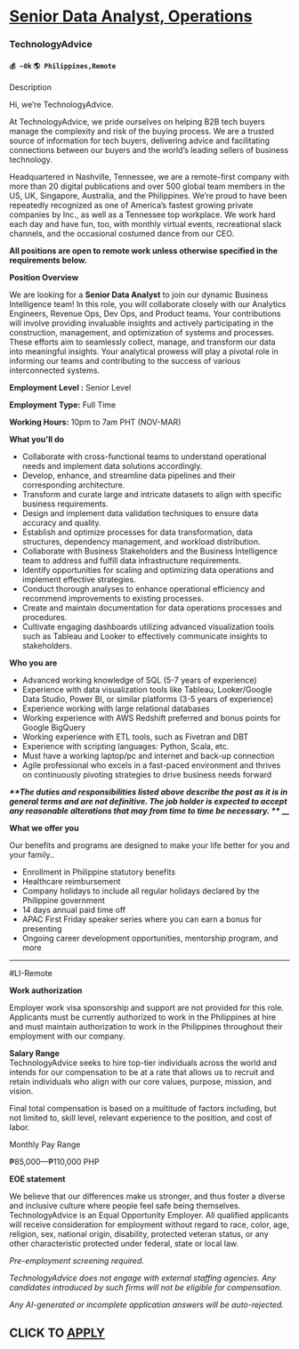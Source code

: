 # [Senior Data Analyst, Operations](https://www.remotewlb.com/apply/senior-data-analyst-operations-68028)  
### TechnologyAdvice  
#### `💰 ~0k` `🌎 Philippines,Remote`  

Description

Hi, we’re TechnologyAdvice.

At TechnologyAdvice, we pride ourselves on helping B2B tech buyers manage the complexity and risk of the buying process. We are a trusted source of information for tech buyers, delivering advice and facilitating connections between our buyers and the world’s leading sellers of business technology.

Headquartered in Nashville, Tennessee, we are a remote-first company with more than 20 digital publications and over 500 global team members in the US, UK, Singapore, Australia, and the Philippines. We’re proud to have been repeatedly recognized as one of America’s fastest growing private companies by Inc., as well as a Tennessee top workplace. We work hard each day and have fun, too, with monthly virtual events, recreational slack channels, and the occasional costumed dance from our CEO.

**All positions are open to remote work unless otherwise specified in the requirements below.**

**Position Overview**

We are looking for a **Senior Data Analyst** to join our dynamic Business Intelligence team! In this role, you will collaborate closely with our Analytics Engineers, Revenue Ops, Dev Ops, and Product teams. Your contributions will involve providing invaluable insights and actively participating in the construction, management, and optimization of systems and processes. These efforts aim to seamlessly collect, manage, and transform our data into meaningful insights. Your analytical prowess will play a pivotal role in informing our teams and contributing to the success of various interconnected systems.

**Employment Level :** Senior Level

**Employment Type:** Full Time

**Working Hours:** 10pm to 7am PHT (NOV-MAR)

**What you'll do**

  * Collaborate with cross-functional teams to understand operational needs and implement data solutions accordingly.
  * Develop, enhance, and streamline data pipelines and their corresponding architecture.
  * Transform and curate large and intricate datasets to align with specific business requirements.
  * Design and implement data validation techniques to ensure data accuracy and quality.
  * Establish and optimize processes for data transformation, data structures, dependency management, and workload distribution.
  * Collaborate with Business Stakeholders and the Business Intelligence team to address and fulfill data infrastructure requirements.
  * Identify opportunities for scaling and optimizing data operations and implement effective strategies.
  * Conduct thorough analyses to enhance operational efficiency and recommend improvements to existing processes.
  * Create and maintain documentation for data operations processes and procedures.
  * Cultivate engaging dashboards utilizing advanced visualization tools such as Tableau and Looker to effectively communicate insights to stakeholders.

**Who you are**

  * Advanced working knowledge of SQL (5-7 years of experience)
  * Experience with data visualization tools like Tableau, Looker/Google Data Studio, Power BI, or similar platforms (3-5 years of experience)
  * Experience working with large relational databases
  * Working experience with AWS Redshift preferred and bonus points for Google BigQuery
  * Working experience with ETL tools, such as Fivetran and DBT
  * Experience with scripting languages: Python, Scala, etc.
  * Must have a working laptop/pc and internet and back-up connection
  * Agile professional who excels in a fast-paced environment and thrives on continuously pivoting strategies to drive business needs forward

**_**The duties and responsibilities listed above describe the post as it is in general terms and are not definitive. The job holder is expected to accept any reasonable alterations that may from time to time be necessary. **_ __**

**What we offer you**

Our benefits and programs are designed to make your life better for you and your family..

  * Enrollment in Philippine statutory benefits
  * Healthcare reimbursement
  * Company holidays to include all regular holidays declared by the Philippine government
  * 14 days annual paid time off
  * APAC First Friday speaker series where you can earn a bonus for presenting
  * Ongoing career development opportunities, mentorship program, and more

****

#LI-Remote

**Work authorization**

Employer work visa sponsorship and support are not provided for this role. Applicants must be currently authorized to work in the Philippines at hire and must maintain authorization to work in the Philippines throughout their employment with our company.

**Salary Range**  
TechnologyAdvice seeks to hire top-tier individuals across the world and intends for our compensation to be at a rate that allows us to recruit and retain individuals who align with our core values, purpose, mission, and vision.  
  
Final total compensation is based on a multitude of factors including, but not limited to, skill level, relevant experience to the position, and cost of labor.

Monthly Pay Range

₱85,000—₱110,000 PHP

**EOE statement**

We believe that our differences make us stronger, and thus foster a diverse and inclusive culture where people feel safe being themselves. TechnologyAdvice is an Equal Opportunity Employer. All qualified applicants will receive consideration for employment without regard to race, color, age, religion, sex, national origin, disability, protected veteran status, or any other characteristic protected under federal, state or local law.

_Pre-employment screening required._

_TechnologyAdvice does not engage with external staffing agencies. Any candidates introduced by such firms will not be eligible for compensation._

_Any AI-generated or incomplete application answers will be auto-rejected._

  
## CLICK TO [APPLY](https://www.remotewlb.com/apply/senior-data-analyst-operations-68028)

